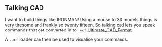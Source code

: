 ## Talking CAD

I want to build things like IRONMAN! Using a mouse to 3D models things is very tiresome and frankly so twenty fifteen. So talking cad lets you speak commands that get converted in to `.ucf` [Ultimate_CAD_Format](https://github.com/harrykeen18/ultimate-cad-format)

A `.ucf` loader can then be used to visualise your commands.

